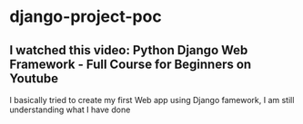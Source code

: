 # django-project-poc
## I watched this video: Python Django Web Framework - Full Course for Beginners on Youtube
I basically tried to create my first Web app using Django famework, I am still understanding what I have done
